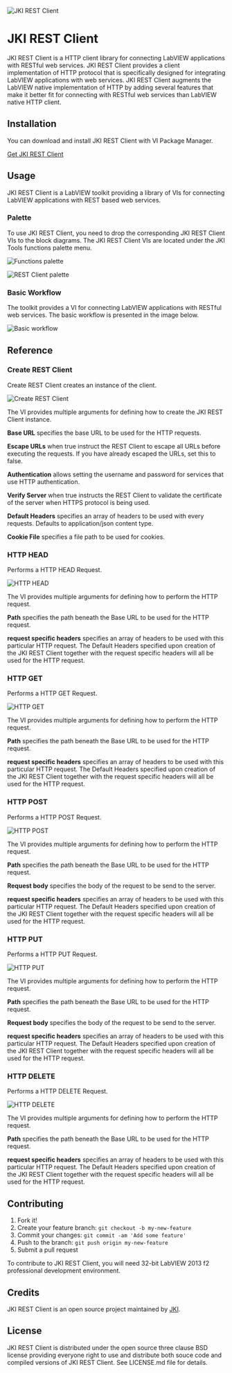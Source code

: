 ![JKI REST Client](https://github.com/JKISoftware/JKI-REST-Client/raw/master/img/rest.png)
# JKI REST Client

JKI REST Client is a HTTP client library for connecting LabVIEW applications with RESTful web services. 
JKI REST Client provides a client implementation of HTTP protocol that is specifically designed for integrating LabVIEW
applications with web services. JKI REST Client augments the LabVIEW native implementation of HTTP by adding several 
features that make it better fit for connecting with RESTful web services than LabVIEW native HTTP client.

## Installation

You can download and install JKI REST Client with VI Package Manager.

[Get JKI REST Client](http://vipm.jki.net/#!/package/jki_lib_rest_client)

## Usage
JKI REST Client is a LabVIEW toolkit providing a library of VIs for connecting LabVIEW applications with REST based web services.

### Palette
To use JKI REST Client, you need to drop the corresponding JKI REST Client 
VIs to the block diagrams. The JKI REST Client VIs are located under the JKI Tools functions
palette menu.

![Functions palette](https://github.com/JKISoftware/JKI-REST-Client/raw/master/img/rest-palette.png "Functions palette")

![REST Client palette](https://github.com/JKISoftware/JKI-REST-Client/raw/master/img/rest-palette-open.png "REST Client palette")

### Basic Workflow
The toolkit provides a VI for connecting LabVIEW applications with RESTful web services. The basic workflow is presented in the image below.

![Basic workflow](https://github.com/JKISoftware/JKI-REST-Client/raw/master/img/open-get-close.png "Basic workflow")

## Reference

### Create REST Client
Create REST Client creates an instance of the client.

![Create REST Client](https://github.com/JKISoftware/JKI-REST-Client/raw/master/img/create-rest-client.png "Create REST Client")

The VI provides multiple arguments for defining how to create the JKI REST Client instance.

**Base URL** specifies the base URL to be used for the HTTP requests.

**Escape URLs** when true instruct the REST Client to escape all URLs before executing the requests. If you have already escaped the URLs, set this to false.

**Authentication** allows setting the username and password for services that use HTTP authentication.

**Verify Server** when true instructs the REST Client to validate the certificate of the server when HTTPS protocol is being used.

**Default Headers** specifies an array of headers to be used with every requests. Defaults to application/json content type.

**Cookie File** specifies a file path to be used for cookies.

### HTTP HEAD
Performs a HTTP HEAD Request.

![HTTP HEAD](https://github.com/JKISoftware/JKI-REST-Client/raw/master/img/http-head.png "HTTP HEAD")

The VI provides multiple arguments for defining how to perform the HTTP request.

**Path** specifies the path beneath the Base URL to be used for the HTTP request.

**request specific headers** specifies an array of headers to be used with this particular HTTP request. 
The Default Headers specified upon creation of the JKI REST Client together with the request specific headers will all be 
used for the HTTP request.

### HTTP GET
Performs a HTTP GET Request.

![HTTP GET](https://github.com/JKISoftware/JKI-REST-Client/raw/master/img/http-get.png "HTTP GET")

The VI provides multiple arguments for defining how to perform the HTTP request.

**Path** specifies the path beneath the Base URL to be used for the HTTP request.

**request specific headers** specifies an array of headers to be used with this particular HTTP request. 
The Default Headers specified upon creation of the JKI REST Client together with the request specific headers will all be 
used for the HTTP request.

### HTTP POST
Performs a HTTP POST Request.

![HTTP POST](https://github.com/JKISoftware/JKI-REST-Client/raw/master/img/http-post.png "HTTP POST")

The VI provides multiple arguments for defining how to perform the HTTP request.

**Path** specifies the path beneath the Base URL to be used for the HTTP request.

**Request body** specifies the body of the request to be send to the server.

**request specific headers** specifies an array of headers to be used with this particular HTTP request. 
The Default Headers specified upon creation of the JKI REST Client together with the request specific headers will all be 
used for the HTTP request.

### HTTP PUT
Performs a HTTP PUT Request.

![HTTP PUT](https://github.com/JKISoftware/JKI-REST-Client/raw/master/img/http-put.png "HTTP PUT")

The VI provides multiple arguments for defining how to perform the HTTP request.

**Path** specifies the path beneath the Base URL to be used for the HTTP request.

**Request body** specifies the body of the request to be send to the server.

**request specific headers** specifies an array of headers to be used with this particular HTTP request. 
The Default Headers specified upon creation of the JKI REST Client together with the request specific headers will all be 
used for the HTTP request.

### HTTP DELETE
Performs a HTTP DELETE Request.

![HTTP DELETE](https://github.com/JKISoftware/JKI-REST-Client/raw/master/img/http-delete.png "HTTP DELETE")

The VI provides multiple arguments for defining how to perform the HTTP request.

**Path** specifies the path beneath the Base URL to be used for the HTTP request.

**request specific headers** specifies an array of headers to be used with this particular HTTP request. 
The Default Headers specified upon creation of the JKI REST Client together with the request specific headers will all be 
used for the HTTP request.

## Contributing

1. Fork it!
2. Create your feature branch: `git checkout -b my-new-feature`
3. Commit your changes: `git commit -am 'Add some feature'`
4. Push to the branch: `git push origin my-new-feature`
5. Submit a pull request

To contribute to JKI REST Client, you will need 32-bit LabVIEW 2013 f2 professional development environment.

## Credits

JKI REST Client is an open source project maintained by [JKI](http://jki.net).

## License

JKI REST Client is distributed under the open source three clause BSD license providing everyone right to use and distribute both souce code
and compiled versions of JKI REST Client. See LICENSE.md file for details.
